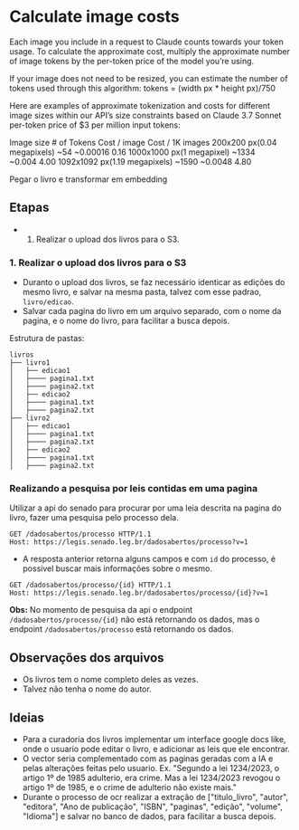 # Calculate image costs

Each image you include in a request to Claude counts towards your token usage. To calculate the approximate cost, multiply the approximate number of image tokens by the per-token price of the model you’re using.

If your image does not need to be resized, you can estimate the number of tokens used through this algorithm: tokens = (width px \* height px)/750

Here are examples of approximate tokenization and costs for different image sizes within our API’s size constraints based on Claude 3.7 Sonnet per-token price of $3 per million input tokens:

Image size # of Tokens Cost / image Cost / 1K images
200x200 px(0.04 megapixels) ~54 ~$0.00016 ~$0.16
1000x1000 px(1 megapixel) ~1334 ~$0.004 ~$4.00
1092x1092 px(1.19 megapixels) ~1590 ~$0.0048 ~$4.80

Pegar o livro e transformar em embedding

## Etapas

- 1. Realizar o upload dos livros para o S3.

### 1. Realizar o upload dos livros para o S3

- Duranto o upload dos livros, se faz necessário identicar as edições do mesmo livro, e salvar na mesma pasta, talvez com esse padrao, `livro/edicao`.
- Salvar cada pagina do livro em um arquivo separado, com o nome da pagina, e o nome do livro, para facilitar a busca depois.

Estrutura de pastas:

```text
livros
├── livro1
│   ├── edicao1
│   ├──── pagina1.txt
│   ├──── pagina2.txt
│   ├── edicao2
│   ├──── pagina1.txt
│   ├──── pagina2.txt
├── livro2
│   ├── edicao1
│   ├──── pagina1.txt
│   ├──── pagina2.txt
│   ├── edicao2
│   ├──── pagina1.txt
│   ├──── pagina2.txt
```

### Realizando a pesquisa por leis contidas em uma pagina

Utilizar a api do senado para procurar por uma leia descrita na pagina do livro, fazer uma pesquisa pelo processo dela.

```http
GET /dadosabertos/processo HTTP/1.1
Host: https://legis.senado.leg.br/dadosabertos/processo?v=1
```

- A resposta anterior retorna alguns campos e com `id` do processo, é possivel buscar mais informações sobre o mesmo.

```http
GET /dadosabertos/processo/{id} HTTP/1.1
Host: https://legis.senado.leg.br/dadosabertos/processo/{id}?v=1
```

**Obs:** No momento de pesquisa da api o endpoint `/dadosabertos/processo/{id}` não está retornando os dados, mas o endpoint `/dadosabertos/processo` está retornando os dados.

## Observações dos arquivos

- Os livros tem o nome completo deles as vezes.
- Talvez não tenha o nome do autor.

## Ideias

- Para a curadoria dos livros implementar um interface google docs like, onde o usuario pode editar o livro, e adicionar as leis que ele encontrar.
- O vector seria complementado com as paginas geradas com a IA e pelas alterações feitas pelo usuario. Ex. "Segundo a lei 1234/2023, o artigo 1º de 1985 adulterio, era crime. Mas a lei 1234/2023 revogou o artigo 1º de 1985, e o crime de adulterio não existe mais."
- Durante o processo de ocr realizar a extração de ["titulo_livro", "autor", "editora", "Ano de publicação", "ISBN", "paginas", "edição", "volume", "Idioma"] e salvar no banco de dados, para facilitar a busca depois.
